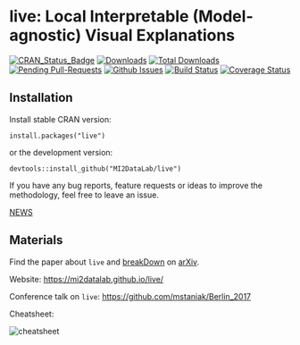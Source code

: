 # live: Local Interpretable (Model-agnostic) Visual Explanations

[![CRAN_Status_Badge](http://www.r-pkg.org/badges/version/live)](https://cran.r-project.org/package=live)
[![Downloads](http://cranlogs.r-pkg.org/badges/live)](http://cran.rstudio.com/package=live)
[![Total Downloads](http://cranlogs.r-pkg.org/badges/grand-total/live?color=orange)](http://cranlogs.r-pkg.org/badges/grand-total/live)
[![Pending Pull-Requests](http://githubbadges.herokuapp.com/MI2DataLab/live/pulls.svg)](https://github.com/MI2DataLab/live/pulls)
[![Github Issues](http://githubbadges.herokuapp.com/MI2DataLab/live/issues.svg)](https://github.com/MI2DataLab/live/issues)
[![Build Status](https://travis-ci.org/MI2DataLab/live.svg?branch=master)](https://travis-ci.org/MI2DataLab/live)
[![Coverage Status](https://img.shields.io/codecov/c/github/MI2DataLab/live/master.svg)](https://codecov.io/github/MI2DataLab/live?branch=master)


## Installation

Install stable CRAN version:

```
install.packages("live")
```

or the development version:

```
devtools::install_github("MI2DataLab/live")
```


If you have any bug reports, feature requests or ideas to improve the methodology, feel free to leave an issue.


[NEWS](https://github.com/MI2DataLab/live/blob/master/NEWS.md)




## Materials

Find the paper about `live` and [breakDown](https://github.com/pbiecek/breakDown) on [arXiv](https://arxiv.org/abs/1804.01955).

Website: https://mi2datalab.github.io/live/

Conference talk on `live`: https://github.com/mstaniak/Berlin_2017


Cheatsheet:

![cheatsheet](https://raw.githubusercontent.com/MI2DataLab/live/master/cheatsheets/liveCheatsheet.png)

